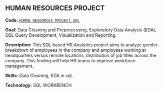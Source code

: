 ## **HUMAN RESOURCES PROJECT**

**Code:** [`HUMAN RESOURCES PROJECT.SQL`](https://github.com/Amith-shivaramu/PROJECTS_PORTFOLIO/blob/main/Human_Resources_project.sql)

**Goal:** Data Cleaning and Preprocessing, Exploratory Data Analysis (EDA), SQL Query Development, Visualization and Reporting.

**Description:** This SQL based HR Analytics project aims to analyze gender breakdown of employees in the company and employees working at headquarters versus remote locations, distribution of job titles across the company. This finding will help HR teams to improve workforce management.

**Skills:** Data Cleaning, EDA in sql. 

**Technology:**  SQL WORKBENCH
